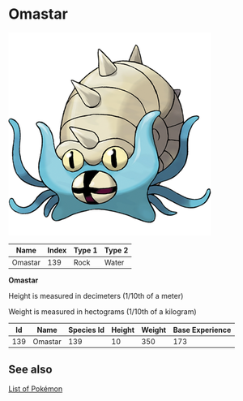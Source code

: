 # Omastar


![Omastar](images/139.png)

| **Name** | **Index** | **Type 1** | **Type 2** |
|----|----|----|----|
| Omastar | 139 | Rock | Water  |

**Omastar** 


Height is measured in decimeters (1/10th of a meter)

Weight is measured in hectograms (1/10th of a kilogram)

| **Id** | **Name** | **Species Id** | **Height** | **Weight** | **Base Experience** |
|--------|----------|----------------|------------|------------|---------------------|
| 139 | Omastar | 139 | 10 | 350 | 173 |


## See also

[List of Pokémon](../pokemon.md)

